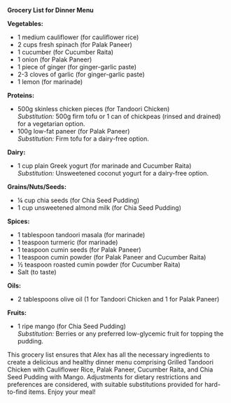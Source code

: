**Grocery List for Dinner Menu**

**Vegetables:**
- 1 medium cauliflower (for cauliflower rice)
- 2 cups fresh spinach (for Palak Paneer)
- 1 cucumber (for Cucumber Raita)
- 1 onion (for Palak Paneer)
- 1 piece of ginger (for ginger-garlic paste)
- 2-3 cloves of garlic (for ginger-garlic paste)
- 1 lemon (for marinade)

**Proteins:**
- 500g skinless chicken pieces (for Tandoori Chicken)  
  *Substitution:* 500g firm tofu or 1 can of chickpeas (rinsed and drained) for a vegetarian option.
- 100g low-fat paneer (for Palak Paneer)  
  *Substitution:* Firm tofu for a dairy-free option.

**Dairy:**
- 1 cup plain Greek yogurt (for marinade and Cucumber Raita)  
  *Substitution:* Unsweetened coconut yogurt for a dairy-free option.
  
**Grains/Nuts/Seeds:**
- ¼ cup chia seeds (for Chia Seed Pudding)
- 1 cup unsweetened almond milk (for Chia Seed Pudding)

**Spices:**
- 1 tablespoon tandoori masala (for marinade)
- 1 teaspoon turmeric (for marinade)
- 1 teaspoon cumin seeds (for Palak Paneer)
- 1 teaspoon cumin powder (for Palak Paneer and Cucumber Raita)
- ½ teaspoon roasted cumin powder (for Cucumber Raita)
- Salt (to taste)

**Oils:**
- 2 tablespoons olive oil (1 for Tandoori Chicken and 1 for Palak Paneer)

**Fruits:**
- 1 ripe mango (for Chia Seed Pudding)  
  *Substitution:* Berries or any preferred low-glycemic fruit for topping the pudding.  

This grocery list ensures that Alex has all the necessary ingredients to create a delicious and healthy dinner menu comprising Grilled Tandoori Chicken with Cauliflower Rice, Palak Paneer, Cucumber Raita, and Chia Seed Pudding with Mango. Adjustments for dietary restrictions and preferences are considered, with suitable substitutions provided for hard-to-find items. Enjoy your meal!